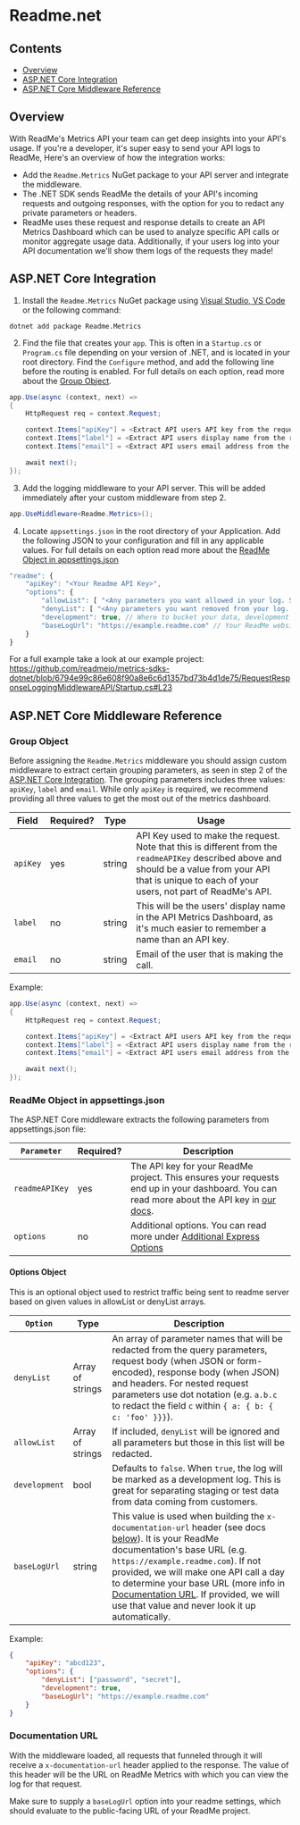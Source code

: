 # Readme.net

## Contents
- [Overview](#overview)
- [ASP.NET Core Integration](#aspnet-core-integration)
- [ASP.NET Core Middleware Reference](#aspnet-core-middleware-reference)

## Overview
With ReadMe's Metrics API your team can get deep insights into your API's usage. If you're a developer, it's super easy to send your API logs to ReadMe, Here's an overview of how the integration works:

- Add the `Readme.Metrics` NuGet package to your API server and integrate the middleware.
- The .NET SDK sends ReadMe the details of your API's incoming requests and outgoing responses, with the option for you to redact any private parameters or headers.
- ReadMe uses these request and response details to create an API Metrics Dashboard which can be used to analyze specific API calls or monitor aggregate usage data. Additionally, if your users log into your API documentation we'll show them logs of the requests they made!

## ASP.NET Core Integration

1. Install the `Readme.Metrics` NuGet package using [Visual Studio, VS Code](https://docs.microsoft.com/en-us/nuget/install-nuget-client-tools) or the following command:

```shell
dotnet add package Readme.Metrics
```

2. Find the file that creates your `app`. This is often in a `Startup.cs` or `Program.cs` file depending on your version of .NET, and is located in your root directory. Find the `Configure` method, and add the following line before the routing is enabled. For full details on each option, read more about the [Group Object](#group-object).


```cs
app.Use(async (context, next) =>
{
    HttpRequest req = context.Request;

    context.Items["apiKey"] = <Extract API users API key from the request>
    context.Items["label"] = <Extract API users display name from the request>
    context.Items["email"] = <Extract API users email address from the request>

    await next();
});
```


3. Add the logging middleware to your API server. This will be added immediately after your custom middleware from step 2.

```cs
app.UseMiddleware<Readme.Metrics>();
```


4. Locate `appsettings.json` in the root directory of your Application. Add the following JSON to your configuration and fill in any applicable values. For full details on each option read more about the [ReadMe Object in appsettings.json](readme-object-in-appsettingsjson)

```javascript
"readme": {
    "apiKey": "<Your Readme API Key>",
    "options": {
        "allowList": [ "<Any parameters you want allowed in your log. See docs>" ],
        "denyList": [ "<Any parameters you want removed from your log. See docs>"],
        "development": true, // Where to bucket your data, development or production
        "baseLogUrl": "https://example.readme.com" // Your ReadMe website's base url
    }
}
```

For a full example take a look at our example project: https://github.com/readmeio/metrics-sdks-dotnet/blob/6794e99c86e608f90a8e6c6d1357bd73b4d1de75/RequestResponseLoggingMiddlewareAPI/Startup.cs#L23

## ASP.NET Core Middleware Reference
### Group Object
Before assigning the `Readme.Metrics` middleware you should assign custom middleware to extract certain grouping parameters, as seen in step 2 of the [ASP.NET Core Integration](aspnet-core-integration). The grouping parameters includes three values: `apiKey`, `label` and `email`. While only `apiKey` is required, we recommend providing all three values to get the most out of the metrics dashboard.

Field  | Required? | Type   | Usage
-------|-----------|--------|------------
`apiKey` | yes       | string | API Key used to make the request. Note that this is different from the `readmeAPIKey` described above and should be a value from your API that is unique to each of your users, not part of ReadMe's API.
`label`  | no        | string | This will be the users' display name in the API Metrics Dashboard, as it's much easier to remember a name than an API key.
`email`  | no        | string | Email of the user that is making the call.

Example:

```cs
app.Use(async (context, next) =>
{
    HttpRequest req = context.Request;

    context.Items["apiKey"] = <Extract API users API key from the request>
    context.Items["label"] = <Extract API users display name from the request>
    context.Items["email"] = <Extract API users email address from the request>

    await next();
});
```

### ReadMe Object in appsettings.json
The ASP.NET Core middleware extracts the following parameters from appsettings.json file:

`Parameter`    | Required? | Description
---------------|-----------|------------------
`readmeAPIKey` | yes       | The API key for your ReadMe project. This ensures your requests end up in your dashboard. You can read more about the API key in [our docs](https://docs.readme.com/reference/authentication).
`options`      | no        | Additional options. You can read more under [Additional Express Options](#additional-express-options)


#### Options Object
This is an optional object used to restrict traffic being sent to readme server based on given values in allowList or denyList arrays.

`Option`      | Type             | Description
------------|------------------|---------------
`denyList`         | Array of strings | An array of parameter names that will be redacted from the query parameters, request body (when JSON or form-encoded), response body (when JSON) and headers. For nested request parameters use dot notation (e.g. `a.b.c` to redact the field `c` within `{ a: { b: { c: 'foo' }}}`).
`allowList`        | Array of strings | If included, `denyList` will be ignored and all parameters but those in this list will be redacted.
`development`      | bool             | Defaults to `false`. When `true`, the log will be marked as a development log. This is great for separating staging or test data from data coming from customers.
`baseLogUrl`       | string           | This value is used when building the `x-documentation-url` header (see docs [below](#documentation-url)). It is your ReadMe documentation's base URL (e.g. `https://example.readme.com`). If not provided, we will make one API call a day to determine your base URL (more info in [Documentation URL](#documentation-url). If provided, we will use that value and never look it up automatically.

Example:
```json
{
    "apiKey": "abcd123",
    "options": {
        "denyList": ["password", "secret"],
        "development": true,
        "baseLogUrl": "https://example.readme.com"
    }
}
```

### Documentation URL
With the middleware loaded, all requests that funneled through it will receive a `x-documentation-url` header applied to the response. The value of this header will be the URL on ReadMe Metrics with which you can view the log for that request.

Make sure to supply a `baseLogUrl` option into your readme settings, which should evaluate to the public-facing URL of your ReadMe project.

